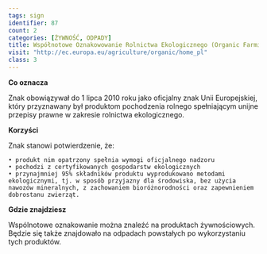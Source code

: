 ```yaml
---
tags: sign
identifier: 87
count: 2
categories: [ŻYWNOŚĆ, ODPADY]
title: Współnotowe Oznakowowanie Rolnictwa Ekologicznego (Organic Farming) - oznakowanie obowiązuje do 1 lipca 2010 roku
visit: "http://ec.europa.eu/agriculture/organic/home_pl"
class: 3
---
```

**Co oznacza**

Znak obowiązywał do 1 lipca 2010 roku jako oficjalny znak Unii Europejskiej, który przyznawany był produktom pochodzenia rolnego spełniającym unijne przepisy prawne w zakresie rolnictwa ekologicznego.

**Korzyści**

Znak stanowi potwierdzenie, że:

	• produkt nim opatrzony spełnia wymogi oficjalnego nadzoru
	• pochodzi z certyfikowanych gospodarstw ekologicznych
	• przynajmniej 95% składników produktu wyprodukowano metodami ekologicznymi, tj. w sposób przyjazny dla środowiska, bez użycia nawozów mineralnych, z zachowaniem bioróżnorodności oraz zapewnieniem dobrostanu zwierząt.

**Gdzie znajdziesz**

Wspólnotowe oznakowanie można znaleźć na produktach żywnościowych. Będzie się także znajdowało na odpadach powstałych po wykorzystaniu tych produktów.
